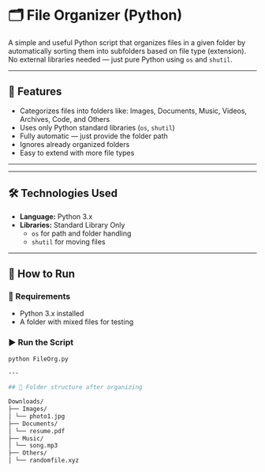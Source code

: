 # 🗂️ File Organizer (Python)

A simple and useful Python script that organizes files in a given folder by automatically sorting them into subfolders based on file type (extension). No external libraries needed — just pure Python using `os` and `shutil`.

---

## 📌 Features

- Categorizes files into folders like: Images, Documents, Music, Videos, Archives, Code, and Others
- Uses only Python standard libraries (`os`, `shutil`)
- Fully automatic — just provide the folder path
- Ignores already organized folders
- Easy to extend with more file types

---

---

## 🛠️ Technologies Used

- **Language:** Python 3.x
- **Libraries:** Standard Library Only
  - `os` for path and folder handling
  - `shutil` for moving files

---

## 🚀 How to Run

### 🧾 Requirements

- Python 3.x installed
- A folder with mixed files for testing

### ▶️ Run the Script

```bash
python FileOrg.py

---

## 📁 Folder structure after organizing

Downloads/
├── Images/
│ └── photo1.jpg
├── Documents/
│ └── resume.pdf
├── Music/
│ └── song.mp3
├── Others/
│ └── randomfile.xyz
```
